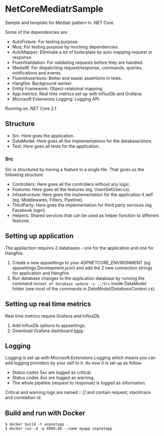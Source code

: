 # NetCoreMediatrSample
Sample and template for Mediatr pattern in .NET Core.

Some of the  dependencies are:
 - AutoFixture: For testing purpose.
 - Moq: For testing purpose by mocking dependencies.
 - AutoMapper: Eliminate a lot of boilerplate by auto mapping request or response.
 - FluentValidation: For validating requests before they are handled.
 - MediatR: For dispatching request/response, commands, queries, notifications and events.
 - FluentAssertions: Better and easier assertions in tests.
 - Hangfire: Background worker.
 - Entity Framework: Object-relatoinal mapping.
 - App.metrics: Real time metrics set up with InfluxDb and Grafana.
 - Microsoft Extensions Logging: Logging API.

 Running on .NET Core 2.1
 
 ## Structure
  - Src: Here goes the application.
  - DataModel: Here goes all the implementations for the database/store.
  - Test: Here goes all tests for the application.
 
 ### Src
 Src is structured by having a feature in a single file. That gives us the following structure:
  - Controllers: Here goes all the controllers without any logic.
  - Features: Here goes all the features (eg. User/GetUser.cs).
  - Infrastructure: Here goes the implementation for the application it self (eg. Middlewares, Filters, Pipeline).
  - ThirdParty: Here goes the implementation for third party services (eg. Facebook login).
  - Helpers: Shared services that can be used as helper function to different features.

## Setting up application
The appliaction requires 2 databases - one for the application and one for Hangfire.
 1. Create a new appsettings to your ASPNETCORE_ENVIRONMENT (eg appsettings.Development.json) and add the 2 new connection strings for application and Hangfire.
 2. Run database changes to the application database by running the command `dotnet ef database update -s ../Src` inside DataModel folder (see most of the commands in *DataModel/DatabaseContext.cs*).
 
## Setting up real time metrics
Real time metrics require Grafana and InfluxDb.
 1. Add InfluxDb options to appsettings.
 2. Download Grafana dashboard [here](https://grafana.com/dashboards/2125).
 
## Logging
Logging is set up with Microsoft.Extensions.Logging which means you can add logging providers by your self to it.
As now it is set up as follow:
 - Status codes 5xx are logged as critical.
 - Status codes 4xx are logged as warning.
 - The whole pipeline (request to response) is logged as information.

Critical and warning logs are named *<endpoint> :: [<status code>] <exception message>* and contain request, stacktrace and correlation id.

## Build and run with Docker
```
$ docker build -t aspnetapp .
$ docker run -d -p 8080:80 --name myapp aspnetapp
```
